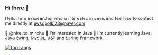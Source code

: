 ### Hi there 👋

Hello, I am a researcher who is interested in Java. and feel free to contact me directly at qwsdpolk123@naver.com

👋 @nice_to_minchu 
👀 I’m interested in Java 
🌱 I’m currently learning Java, Java Swing, MySQL, JSP and Spring Framework.

[![Top Langs](https://github-readme-stats.vercel.app/api/top-langs/?username=jegalminjoo&layout=compact)](https://github.com/jegalminjoo/github-readme-stats)


<!--
**jegalminjoo/jegalminjoo** is a ✨ _special_ ✨ repository because its `README.md` (this file) appears on your GitHub profile.

Here are some ideas to get you started:

- 🔭 I’m currently working on ...
- 🌱 I’m currently learning ...
- 👯 I’m looking to collaborate on ...
- 🤔 I’m looking for help with ...
- 💬 Ask me about ...
- 📫 How to reach me: ...
- 😄 Pronouns: ...
- ⚡ Fun fact: ...
-->
